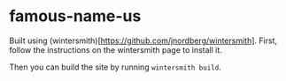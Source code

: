 famous-name-us
==============

Built using (wintersmith)[https://github.com/jnordberg/wintersmith].
First, follow the instructions on the wintersmith page to install it.

Then you can build the site by running `wintersmith build`.
